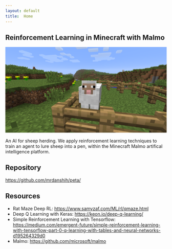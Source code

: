 ```yaml
---
layout: default
title:  Home
---
```

## Reinforcement Learning in Minecraft with Malmo ###

<img src="pics/sheep_lured_2.png" width="600"> 
                                       
An AI for sheep herding. We apply reinforcement learning techniques to train an agent to lure sheep into a pen, within the Minecraft Malmo artifical intelligence platform.

## Repository
https://github.com/mrdanshih/peta/

## Resources
* Rat Maze Deep RL:  https://www.samyzaf.com/ML/rl/qmaze.html
* Deep Q Learning with Keras:	https://keon.io/deep-q-learning/
* Simple Reinforcement Learning with Tensorflow: https://medium.com/emergent-future/simple-reinforcement-learning-with-tensorflow-part-0-q-learning-with-tables-and-neural-networks-d195264329d0
* Malmo: https://github.com/microsoft/malmo

